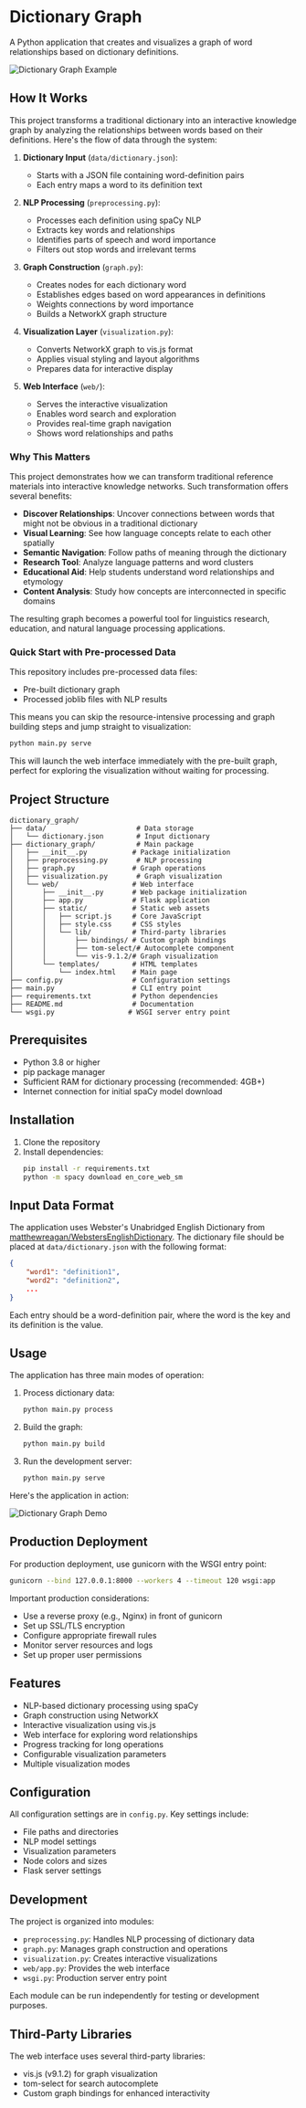 # Dictionary Graph

A Python application that creates and visualizes a graph of word relationships based on dictionary definitions.

![Dictionary Graph Example](example.png)

## How It Works

This project transforms a traditional dictionary into an interactive knowledge graph by analyzing the relationships between words based on their definitions. Here's the flow of data through the system:

1. **Dictionary Input** (`data/dictionary.json`):
   - Starts with a JSON file containing word-definition pairs
   - Each entry maps a word to its definition text

2. **NLP Processing** (`preprocessing.py`):
   - Processes each definition using spaCy NLP
   - Extracts key words and relationships
   - Identifies parts of speech and word importance
   - Filters out stop words and irrelevant terms

3. **Graph Construction** (`graph.py`):
   - Creates nodes for each dictionary word
   - Establishes edges based on word appearances in definitions
   - Weights connections by word importance
   - Builds a NetworkX graph structure

4. **Visualization Layer** (`visualization.py`):
   - Converts NetworkX graph to vis.js format
   - Applies visual styling and layout algorithms
   - Prepares data for interactive display

5. **Web Interface** (`web/`):
   - Serves the interactive visualization
   - Enables word search and exploration
   - Provides real-time graph navigation
   - Shows word relationships and paths

### Why This Matters

This project demonstrates how we can transform traditional reference materials into interactive knowledge networks. Such transformation offers several benefits:

- **Discover Relationships**: Uncover connections between words that might not be obvious in a traditional dictionary
- **Visual Learning**: See how language concepts relate to each other spatially
- **Semantic Navigation**: Follow paths of meaning through the dictionary
- **Research Tool**: Analyze language patterns and word clusters
- **Educational Aid**: Help students understand word relationships and etymology
- **Content Analysis**: Study how concepts are interconnected in specific domains

The resulting graph becomes a powerful tool for linguistics research, education, and natural language processing applications.

### Quick Start with Pre-processed Data

This repository includes pre-processed data files:
- Pre-built dictionary graph
- Processed joblib files with NLP results

This means you can skip the resource-intensive processing and graph building steps and jump straight to visualization:
```bash
python main.py serve
```

This will launch the web interface immediately with the pre-built graph, perfect for exploring the visualization without waiting for processing.

## Project Structure

```
dictionary_graph/
├── data/                      # Data storage
│   └── dictionary.json        # Input dictionary
├── dictionary_graph/          # Main package
│   ├── __init__.py           # Package initialization
│   ├── preprocessing.py       # NLP processing
│   ├── graph.py              # Graph operations
│   ├── visualization.py       # Graph visualization
│   └── web/                  # Web interface
│       ├── __init__.py       # Web package initialization
│       ├── app.py            # Flask application
│       ├── static/           # Static web assets
│       │   ├── script.js     # Core JavaScript
│       │   ├── style.css     # CSS styles
│       │   └── lib/          # Third-party libraries
│       │       ├── bindings/ # Custom graph bindings
│       │       ├── tom-select/# Autocomplete component
│       │       └── vis-9.1.2/# Graph visualization
│       └── templates/        # HTML templates
│           └── index.html    # Main page
├── config.py                 # Configuration settings
├── main.py                   # CLI entry point
├── requirements.txt          # Python dependencies
├── README.md                 # Documentation
└── wsgi.py                  # WSGI server entry point
```

## Prerequisites

- Python 3.8 or higher
- pip package manager
- Sufficient RAM for dictionary processing (recommended: 4GB+)
- Internet connection for initial spaCy model download

## Installation

1. Clone the repository
2. Install dependencies:
   ```bash
   pip install -r requirements.txt
   python -m spacy download en_core_web_sm
   ```

## Input Data Format

The application uses Webster's Unabridged English Dictionary from [matthewreagan/WebstersEnglishDictionary](https://github.com/matthewreagan/WebstersEnglishDictionary). The dictionary file should be placed at `data/dictionary.json` with the following format:

```json
{
    "word1": "definition1",
    "word2": "definition2",
    ...
}
```

Each entry should be a word-definition pair, where the word is the key and its definition is the value.

## Usage

The application has three main modes of operation:

1. Process dictionary data:
   ```bash
   python main.py process
   ```

2. Build the graph:
   ```bash
   python main.py build
   ```

3. Run the development server:
   ```bash
   python main.py serve
   ```

Here's the application in action:

![Dictionary Graph Demo](example.gif)

## Production Deployment

For production deployment, use gunicorn with the WSGI entry point:

```bash
gunicorn --bind 127.0.0.1:8000 --workers 4 --timeout 120 wsgi:app
```

Important production considerations:
- Use a reverse proxy (e.g., Nginx) in front of gunicorn
- Set up SSL/TLS encryption
- Configure appropriate firewall rules
- Monitor server resources and logs
- Set up proper user permissions

## Features

- NLP-based dictionary processing using spaCy
- Graph construction using NetworkX
- Interactive visualization using vis.js
- Web interface for exploring word relationships
- Progress tracking for long operations
- Configurable visualization parameters
- Multiple visualization modes

## Configuration

All configuration settings are in `config.py`. Key settings include:

- File paths and directories
- NLP model settings
- Visualization parameters
- Node colors and sizes
- Flask server settings

## Development

The project is organized into modules:

- `preprocessing.py`: Handles NLP processing of dictionary data
- `graph.py`: Manages graph construction and operations
- `visualization.py`: Creates interactive visualizations
- `web/app.py`: Provides the web interface
- `wsgi.py`: Production server entry point

Each module can be run independently for testing or development purposes.

## Third-Party Libraries

The web interface uses several third-party libraries:
- vis.js (v9.1.2) for graph visualization
- tom-select for search autocomplete
- Custom graph bindings for enhanced interactivity